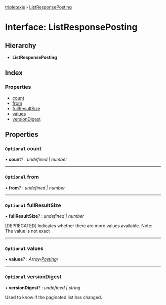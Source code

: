 [tripletexjs](../README.md) › [ListResponsePosting](listresponseposting.md)

# Interface: ListResponsePosting

## Hierarchy

* **ListResponsePosting**

## Index

### Properties

* [count](listresponseposting.md#optional-count)
* [from](listresponseposting.md#optional-from)
* [fullResultSize](listresponseposting.md#optional-fullresultsize)
* [values](listresponseposting.md#optional-values)
* [versionDigest](listresponseposting.md#optional-versiondigest)

## Properties

### `Optional` count

• **count**? : *undefined | number*

___

### `Optional` from

• **from**? : *undefined | number*

___

### `Optional` fullResultSize

• **fullResultSize**? : *undefined | number*

[DEPRECATED] Indicates whether there are more values available. Note: The value is not exact

___

### `Optional` values

• **values**? : *Array‹[Posting](posting.md)›*

___

### `Optional` versionDigest

• **versionDigest**? : *undefined | string*

Used to know if the paginated list has changed.
